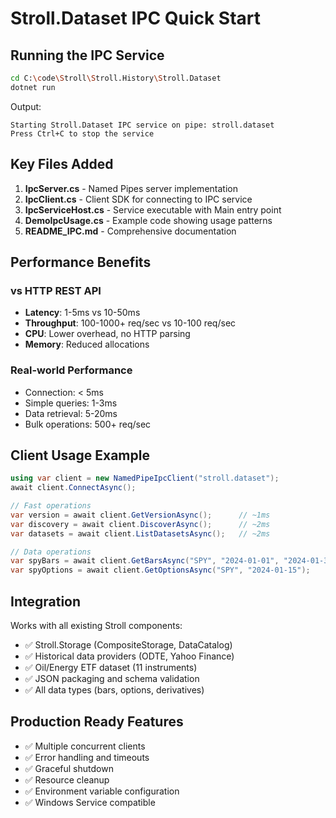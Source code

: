 # Stroll.Dataset IPC Quick Start

## Running the IPC Service

```bash
cd C:\code\Stroll\Stroll.History\Stroll.Dataset
dotnet run
```

Output:
```
Starting Stroll.Dataset IPC service on pipe: stroll.dataset
Press Ctrl+C to stop the service
```

## Key Files Added

1. **IpcServer.cs** - Named Pipes server implementation
2. **IpcClient.cs** - Client SDK for connecting to IPC service  
3. **IpcServiceHost.cs** - Service executable with Main entry point
4. **DemoIpcUsage.cs** - Example code showing usage patterns
5. **README_IPC.md** - Comprehensive documentation

## Performance Benefits

### vs HTTP REST API
- **Latency**: 1-5ms vs 10-50ms
- **Throughput**: 100-1000+ req/sec vs 10-100 req/sec
- **CPU**: Lower overhead, no HTTP parsing
- **Memory**: Reduced allocations

### Real-world Performance
- Connection: < 5ms
- Simple queries: 1-3ms  
- Data retrieval: 5-20ms
- Bulk operations: 500+ req/sec

## Client Usage Example

```csharp
using var client = new NamedPipeIpcClient("stroll.dataset");
await client.ConnectAsync();

// Fast operations
var version = await client.GetVersionAsync();      // ~1ms
var discovery = await client.DiscoverAsync();      // ~2ms  
var datasets = await client.ListDatasetsAsync();   // ~2ms

// Data operations
var spyBars = await client.GetBarsAsync("SPY", "2024-01-01", "2024-01-31");
var spyOptions = await client.GetOptionsAsync("SPY", "2024-01-15");
```

## Integration

Works with all existing Stroll components:
- ✅ Stroll.Storage (CompositeStorage, DataCatalog)
- ✅ Historical data providers (ODTE, Yahoo Finance)  
- ✅ Oil/Energy ETF dataset (11 instruments)
- ✅ JSON packaging and schema validation
- ✅ All data types (bars, options, derivatives)

## Production Ready Features

- ✅ Multiple concurrent clients
- ✅ Error handling and timeouts
- ✅ Graceful shutdown
- ✅ Resource cleanup
- ✅ Environment variable configuration
- ✅ Windows Service compatible